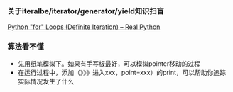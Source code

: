 
### 关于iteralbe/iterator/generator/yield知识扫盲
[Python "for" Loops (Definite Iteration) – Real Python](https://realpython.com/python-for-loop/)

### 算法看不懂
- 先用纸笔模拟下。如果有手写板最好，可以模拟pointer移动的过程
- 在运行过程中，添加（》》》进入xxx，point=xxx）的print，可以帮助你追踪实际情况发生了什么